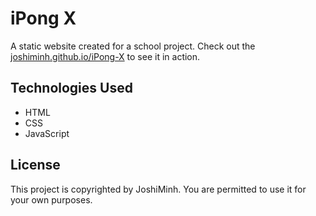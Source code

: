 # iPong X

A static website created for a school project. Check out the [joshiminh.github.io/iPong-X](https://joshiminh.github.io/iPong-X/) to see it in action.

## Technologies Used

- HTML
- CSS
- JavaScript

## License

This project is copyrighted by JoshiMinh. You are permitted to use it for your own purposes.